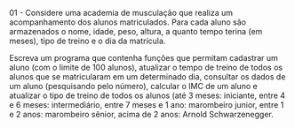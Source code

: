 01 - Considere uma academia de musculação que realiza um acompanhamento dos alunos matriculados. Para cada aluno são armazenados o nome, idade, peso, altura, a quanto tempo terina (em meses), tipo de treino e o dia da matrícula.

Escreva um programa que contenha funções que permitam cadastrar um aluno (com o limite de 100 alunos), atualizar o tempo de treino de todos os alunos que se matricularam em um determinado dia, consultar os dados de um aluno (pesquisando pelo número), calcular o IMC de um aluno e atualizar o tipo de treino de todos os alunos (até 3 meses: iniciante, entre 4 e 6 meses: intermediário, entre 7 meses e 1 ano: marombeiro junior, entre 1 e 2 anos: marombeiro sênior, acima de 2 anos: Arnold Schwarzenegger.